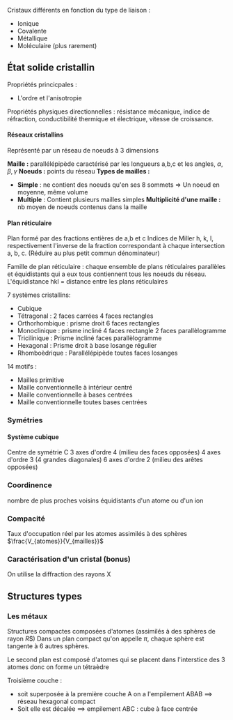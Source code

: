 
Cristaux différents en fonction du type de liaison :
* Ionique
* Covalente
* Métallique
* Moléculaire (plus rarement)

## État solide cristallin
Propriétés princicpales : 
* L'ordre et l'anisotropie

Propriétés physiques directionnelles : résistance mécanique, indice de réfraction, conductibilité thermique et électrique, vitesse de croissance.

#### Réseaux cristallins
Représenté par un réseau de noeuds à 3 dimensions

**Maille :** parallélépipède  caractérisé par les longueurs a,b,c et les angles, $\alpha, \beta, \gamma$
**Noeuds :**  points du réseau
**Types de mailles :**
* **Simple** : ne contient des noeuds qu'en ses 8 sommets => Un noeud en moyenne, même volume
* **Multiple** : Contient plusieurs mailles simples
**Multiplicité d'une maille :** nb moyen de noeuds contenus dans la maille


#### Plan réticulaire
Plan formé par des fractions entières de a,b et c
Indices de Miller h, k, l, respectivement l'inverse de la fraction correspondant  à chaque intersection a, b, c. (Réduire au plus petit commun dénominateur)

Famille de plan réticulaire : chaque ensemble de plans réticulaires parallèles et équidistants qui a eux tous contiennent tous les noeuds du réseau. 
L'équidistance hkl = distance entre les plans réticulaires

7 systèmes cristallins:
* Cubique
* Tétragonal : 2 faces carrées 4 faces rectangles
* Orthorhombique : prisme droit 6 faces rectangles
* Monoclinique : prisme incliné 4 faces rectangle 2 faces parallèlogramme
* Tricilinique : Prisme incliné  faces parallèlogramme
* Hexagonal : Prisme droit à base losange régulier
* Rhomboèdrique : Parallélépipède toutes faces losanges

14 motifs :
* Mailles primitive
* Maille conventionnelle à intérieur centré
* Maille conventionnelle à bases centrées
* Maille conventionnelle toutes bases centrées

### Symétries
#### Système cubique
Centre de symétrie C
3 axes d'ordre 4 (milieu des faces opposées)
4 axes d'ordre 3 (4 grandes diagonales)
6 axes d'ordre 2 (milieu des arêtes opposées)


### Coordinence
nombre de plus proches voisins équidistants d'un atome ou d'un ion

### Compacité
Taux d'occupation réel par les atomes assimilés à des sphères
$\frac{V_{atomes}}{V_{mailles}}$

### Caractérisation d'un cristal (bonus)
On utilise la diffraction des rayons X

## Structures types
### Les métaux
Structures compactes composées d'atomes (assimilés à des sphères de rayon $R$$)
Dans un plan compact qu'on appelle $\pi$, chaque sphère est tangente à 6 autres sphères.

Le second plan est composé d'atomes qui se placent dans l'interstice des 3 atomes donc on forme un tétraèdre

Troisième couche :
* soit superposée à la première couche A on a l'empilement ABAB $\implies$ réseau hexagonal compact
* Soit elle est décalée $\implies$ empilement ABC : cube à face centrée
